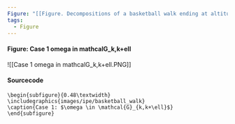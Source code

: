 ```yaml
---
Figure: "[[Figure. Decompositions of a basketball walk ending at altitude ell]]"
tags:
  - Figure
---
```

#### Figure: Case 1 omega in mathcalG_k,k+ell

![[Case 1 omega in mathcalG_k,k+ell.PNG]]

#### Sourcecode

```
\begin{subfigure}{0.48\textwidth}
\includegraphics{images/ipe/basketball_walk}
\caption{Case 1: $\omega \in \mathcal{G}_{k,k+\ell}$}
\end{subfigure}
```